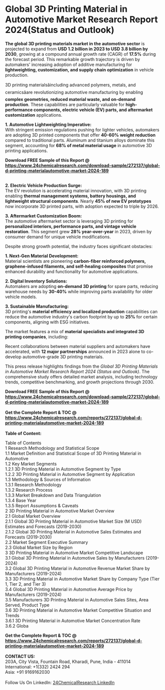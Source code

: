 <h1>Global 3D Printing Material in Automotive Market Research Report 2024(Status and Outlook)</h1><p><strong>The global 3D printing materials market in the automotive sector</strong> is projected to expand from <strong>USD 1.2 billion in 2023 to USD 3.8 billion by 2030</strong>, growing at a compound annual growth rate (CAGR) of <strong>17.5%</strong> during the forecast period. This remarkable growth trajectory is driven by automakers' increasing adoption of additive manufacturing for <strong>lightweighting, customization, and supply chain optimization</strong> in vehicle production.</p><p>3D printing materialsâincluding advanced polymers, metals, and ceramicsâare revolutionizing automotive manufacturing by enabling <strong>complex geometries, reduced material waste, and on-demand production</strong>. These capabilities are particularly valuable for <strong>high-performance components, electric vehicle (EV) parts, and aftermarket customization</strong> applications.</p><p><strong>1. Automotive Lightweighting Imperative:</strong><br>
With stringent emission regulations pushing for lighter vehicles, automakers are adopting 3D printed components that offer <strong>40-60% weight reduction</strong> compared to traditional parts. Aluminum and titanium alloys dominate this segment, accounting for <strong>68% of metal material usage</strong> in automotive 3D printing applications.</p><div><b>Download FREE Sample of this Report @ 
            <a href="https://www.24chemicalresearch.com/download-sample/272137/global-d-printing-materialautomotive-market-2024-189">
            https://www.24chemicalresearch.com/download-sample/272137/global-d-printing-materialautomotive-market-2024-189</a></b></div><br><p><strong>2. Electric Vehicle Production Surge:</strong><br>
The EV revolution is accelerating material innovation, with 3D printing enabling <strong>thermal management systems, battery housings, and lightweight structural components</strong>. Nearly <strong>45% of new EV prototypes</strong> now incorporate 3D printed parts, with adoption expected to triple by 2026.</p><p><strong>3. Aftermarket Customization Boom:</strong><br>
The automotive aftermarket sector is leveraging 3D printing for <strong>personalized interiors, performance parts, and vintage vehicle restoration</strong>. This segment grew <strong>28% year-over-year</strong> in 2023, driven by consumer demand for unique vehicle modifications.</p><p>Despite strong growth potential, the industry faces significant obstacles:</p><p><strong>1. Next-Gen Material Development:</strong><br>
Material scientists are pioneering <strong>carbon-fiber reinforced polymers, graphene-infused filaments, and self-healing composites</strong> that promise enhanced durability and functionality for automotive applications.</p><p><strong>2. Digital Inventory Solutions:</strong><br>
Automakers are adopting <strong>on-demand 3D printing</strong> for spare parts, reducing warehouse needs by <strong>30-40%</strong> while improving parts availability for older vehicle models.</p><p><strong>3. Sustainable Manufacturing:</strong><br>
3D printing's <strong>material efficiency and localized production</strong> capabilities can reduce the automotive industry's carbon footprint by up to <strong>25%</strong> for certain components, aligning with ESG initiatives.</p><p>The market features a mix of <strong>material specialists and integrated 3D printing companies</strong>, including:</p><p>Recent collaborations between material suppliers and automakers have accelerated, with <strong>12 major partnerships</strong> announced in 2023 alone to co-develop automotive-grade 3D printing materials.</p><p>This press release highlights findings from the <em>Global 3D Printing Materials in Automotive Market Research Report 2024 (Status and Outlook)</em>. The comprehensive study offers detailed market analysis, including technology trends, competitive benchmarking, and growth projections through 2030.</p><div><b>Download FREE Sample of this Report @ 
            <a href="https://www.24chemicalresearch.com/download-sample/272137/global-d-printing-materialautomotive-market-2024-189">
            https://www.24chemicalresearch.com/download-sample/272137/global-d-printing-materialautomotive-market-2024-189</a></b></div><br><div><b>Get the Complete Report & TOC @ 
            <a href="https://www.24chemicalresearch.com/reports/272137/global-d-printing-materialautomotive-market-2024-189">
            https://www.24chemicalresearch.com/reports/272137/global-d-printing-materialautomotive-market-2024-189</a></b></div><br>
            <b>Table of Content:</b><p>Table of Contents<br />
1 Research Methodology and Statistical Scope<br />
1.1 Market Definition and Statistical Scope of 3D Printing Material in Automotive<br />
1.2 Key Market Segments<br />
1.2.1 3D Printing Material in Automotive Segment by Type<br />
1.2.2 3D Printing Material in Automotive Segment by Application<br />
1.3 Methodology & Sources of Information<br />
1.3.1 Research Methodology<br />
1.3.2 Research Process<br />
1.3.3 Market Breakdown and Data Triangulation<br />
1.3.4 Base Year<br />
1.3.5 Report Assumptions & Caveats<br />
2 3D Printing Material in Automotive Market Overview<br />
2.1 Global Market Overview<br />
2.1.1 Global 3D Printing Material in Automotive Market Size (M USD) Estimates and Forecasts (2019-2030)<br />
2.1.2 Global 3D Printing Material in Automotive Sales Estimates and Forecasts (2019-2030)<br />
2.2 Market Segment Executive Summary<br />
2.3 Global Market Size by Region<br />
3 3D Printing Material in Automotive Market Competitive Landscape<br />
3.1 Global 3D Printing Material in Automotive Sales by Manufacturers (2019-2024)<br />
3.2 Global 3D Printing Material in Automotive Revenue Market Share by Manufacturers (2019-2024)<br />
3.3 3D Printing Material in Automotive Market Share by Company Type (Tier 1, Tier 2, and Tier 3)<br />
3.4 Global 3D Printing Material in Automotive Average Price by Manufacturers (2019-2024)<br />
3.5 Manufacturers 3D Printing Material in Automotive Sales Sites, Area Served, Product Type<br />
3.6 3D Printing Material in Automotive Market Competitive Situation and Trends<br />
3.6.1 3D Printing Material in Automotive Market Concentration Rate<br />
3.6.2 Globa</p><div><b>Get the Complete Report & TOC @ 
            <a href="https://www.24chemicalresearch.com/reports/272137/global-d-printing-materialautomotive-market-2024-189">
            https://www.24chemicalresearch.com/reports/272137/global-d-printing-materialautomotive-market-2024-189</a></b></div><br><b>CONTACT US:</b><br>
            203A, City Vista, Fountain Road, Kharadi, Pune, India - 411014<br>
            International: +1(332) 2424 294<br>
            Asia: +91 9169162030 <br><br>
            Follow Us On LinkedIn: <a href="https://www.linkedin.com/company/24chemicalresearch/">24ChemicalResearch LinkedIn</a>
